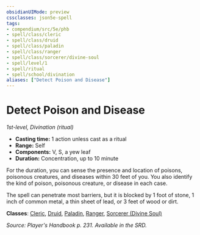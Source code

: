 ```yaml
---
obsidianUIMode: preview
cssclasses: json5e-spell
tags:
- compendium/src/5e/phb
- spell/class/cleric
- spell/class/druid
- spell/class/paladin
- spell/class/ranger
- spell/class/sorcerer/divine-soul
- spell/level/1
- spell/ritual
- spell/school/divination
aliases: ["Detect Poison and Disease"]
---
```

# Detect Poison and Disease
*1st-level, Divination (ritual)*  

- **Casting time:** 1 action unless cast as a ritual
- **Range:** Self
- **Components:** V, S, a yew leaf
- **Duration:** Concentration, up to 10 minute

For the duration, you can sense the presence and location of poisons, poisonous creatures, and diseases within 30 feet of you. You also identify the kind of poison, poisonous creature, or disease in each case.

The spell can penetrate most barriers, but it is blocked by 1 foot of stone, 1 inch of common metal, a thin sheet of lead, or 3 feet of wood or dirt.

**Classes**: [Cleric](z_compendium/classes/cleric.md), [Druid](z_compendium/classes/druid.md), [Paladin](z_compendium/classes/paladin.md), [Ranger](z_compendium/classes/ranger.md), [Sorcerer (Divine Soul)](z_compendium/classes/sorcerer-divine-soul-xge.md)

*Source: Player's Handbook p. 231. Available in the SRD.*